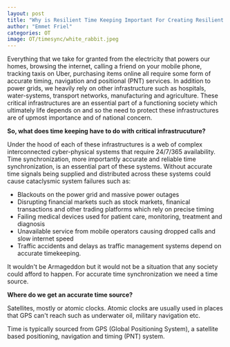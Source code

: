 ```yaml
---
layout: post
title: "Why is Resilient Time Keeping Important For Creating Resilient Critical Infrastructure?"
author: "Emmet Friel"
categories: OT
image: OT/timesync/white_rabbit.jpeg
---
```


Everything that we take for granted from the electricity that powers our homes, browsing the internet, calling a friend on your mobile phone, tracking taxis on Uber, purchasing items online all require some form of accurate timing, navigation and positional (PNT) services. In addition to power grids, we heavily rely on other infrastructure such as hospitals, water-systems, transport networks, manufacturing and agriculture. These critical infrastructures are an essential part of a functioning society which ultimately life depends on and so the need to protect these infrastructures are of upmost importance and of national concern.<br> 

**So, what does time keeping have to do with critical infrastrucuture?** <br>

Under the hood of each of these infrastructures is a web of complex interconnected cyber-physical systems that require 24/7/365 availability. Time synchronization, more importantly accurate and reliable time synchronization, is an essential part of these systems. Without accurate time signals being supplied and distributed across these systems could cause cataclysmic system failures such as:
 
- Blackouts on the power grid and massive power outages
- Disrupting financial markets such as stock markets, finanical transactions and other trading platforms which rely on precise timing
- Failing medical devices used for patient care, monitoring, treatment and diagnosis 
- Unavailable service from mobile operators causing dropped calls and slow internet speed
- Traffic accidents and delays as traffic management systems depend on accurate timekeeping.

It wouldn't be Armageddon but it would not be a situation that any society could afford to happen.
For accurate time synchronization we need a time source.

**Where do we get an accurate time source?**

Satellites, mostly or atomic clocks. 
Atomic clocks are usually used in places that GPS can't reach such as underwater oil, military navigation etc. <br>

Time is typically sourced from GPS (Global Positioning System), a satellite based positioning, navigation and timing (PNT) system.




